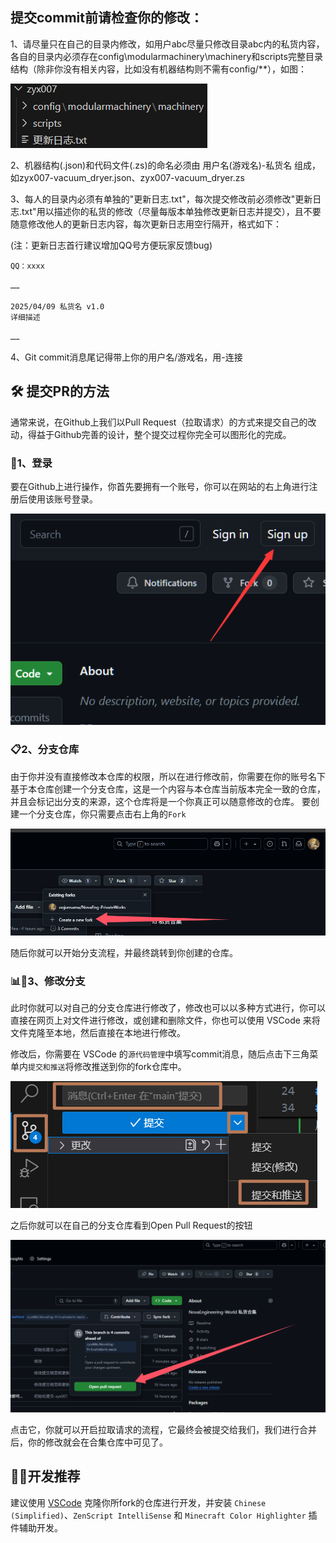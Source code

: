 ## 提交commit前请检查你的修改：

1、请尽量只在自己的目录内修改，如用户abc尽量只修改目录abc内的私货内容，各自的目录内必须存在config\modularmachinery\machinery和scripts完整目录结构（除非你没有相关内容，比如没有机器结构则不需有config/**），如图：

![alt text](./img/image.png)

2、机器结构(.json)和代码文件(.zs)的命名必须由 用户名(游戏名)-私货名  组成，如zyx007-vacuum_dryer.json、zyx007-vacuum_dryer.zs

3、每人的目录内必须有单独的"更新日志.txt"，每次提交修改前必须修改"更新日志.txt"用以描述你的私货的修改（尽量每版本单独修改更新日志并提交），且不要随意修改他人的更新日志内容，每次更新日志用空行隔开，格式如下：

(注：更新日志首行建议增加QQ号方便玩家反馈bug)

    QQ：xxxx

    ……
    
    2025/04/09 私货名 v1.0
    详细描述
    
    ……

4、Git commit消息尾记得带上你的用户名/游戏名，用-连接

## 🛠️ 提交PR的方法

通常来说，在Github上我们以Pull Request（拉取请求）的方式来提交自己的改动，得益于Github完善的设计，整个提交过程你完全可以图形化的完成。

### 📝1、登录

要在Github上进行操作，你首先要拥有一个账号，你可以在网站的右上角进行注册后使用该账号登录。

![alt text](./img/image-1.png)

### 📋2、分支仓库

由于你并没有直接修改本仓库的权限，所以在进行修改前，你需要在你的账号名下基于本仓库创建一个分支仓库，这是一个内容与本仓库当前版本完全一致的仓库，并且会标记出分支的来源，这个仓库将是一个你真正可以随意修改的仓库。
要创建一个分支仓库，你只需要点击右上角的`Fork`

![alt text](./img/image-2.png)

随后你就可以开始分支流程，并最终跳转到你创建的仓库。

### 📊📜3、修改分支

此时你就可以对自己的分支仓库进行修改了，修改也可以以多种方式进行，你可以直接在网页上对文件进行修改，或创建和删除文件，你也可以使用 VSCode 来将文件克隆至本地，然后直接在本地进行修改。

修改后，你需要在 VSCode 的`源代码管理`中填写commit消息，随后点击下三角菜单内`提交和推送`将修改推送到你的fork仓库中。

![alt text](./img/image-3.png)

之后你就可以在自己的分支仓库看到Open Pull Request的按钮

![alt text](./img/image-4.png)

点击它，你就可以开启拉取请求的流程，它最终会被提交给我们，我们进行合并后，你的修改就会在合集仓库中可见了。

## 👨‍💻开发推荐
建议使用 [VSCode](https://code.visualstudio.com/) 克隆你所fork的仓库进行开发，并安装 `Chinese (Simplified)`、`ZenScript IntelliSense` 和 `Minecraft Color Highlighter` 插件辅助开发。